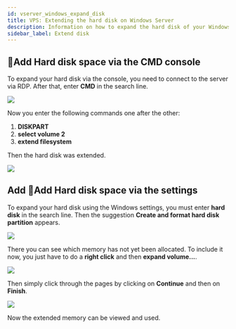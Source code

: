 ```yaml
---
id: vserver_windows_expand_disk
title: VPS: Extending the hard disk on Windows Server
description: Information on how to expand the hard disk of your Windows VPS from ZAP-Hosting after an upgrade - ZAP-Hosting.com documentation
sidebar_label: Extend disk
---
```


## 💾Add Hard disk space via the CMD console

To expand your hard disk via the console, you need to connect to the server via RDP. After that, enter **CMD** in the search line.

![](https://screensaver01.zap-hosting.com/index.php/s/zE5WPYq9m64zjpR/preview)

Now you enter the following commands one after the other: 
1. **DISKPART**
2. **select volume 2**
3. **extend filesystem**

Then the hard disk was extended.

![](https://screensaver01.zap-hosting.com/index.php/s/AtkP7cy6NYEwRwk/preview)

## Add 💾Add Hard disk space via the settings

To expand your hard disk using the Windows settings, you must enter **hard disk** in the search line. Then the suggestion **Create and format hard disk partition** appears.

![](https://screensaver01.zap-hosting.com/index.php/s/2GKxkW42GzMKzbj/preview)

There you can see which memory has not yet been allocated. To include it now, you just have to do a **right click** and then **expand volume...**.

![](https://screensaver01.zap-hosting.com/index.php/s/BFXQAbtc2oAeSdr/preview)

Then simply click through the pages by clicking on **Continue** and then on **Finish**.

![](https://screensaver01.zap-hosting.com/index.php/s/kGq2Sy83YPXZ6qn/preview)

Now the extended memory can be viewed and used.









